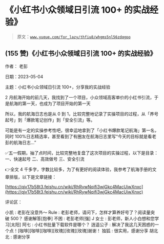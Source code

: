 # 《小红书小众领域日引流 100+ 的实战经验》

> 原文：[`www.yuque.com/for_lazy/thfiu8/whgms5nl56zdqgpo`](https://www.yuque.com/for_lazy/thfiu8/whgms5nl56zdqgpo)



## (155 赞)《小红书小众领域日引流 100+ 的实战经验》 

作者： 老彭 

日期：2023-05-04 

主题：小红书小众领域日引流 100+，分享我的实战经验 

2 月航海开始的前几天，我找到了一个项目，小众领域高客单价的小红书引流，于是航海的第一天，也成为了项目开始的第一天 

所以，我的航海日志也是从 0 到 1，比较完整地记录了实操项目的过程，从「养号起号」到「爆款笔记创作」到「安全引流」等。 

可能是有一定的实操参考性吧，很幸运地拿到了「小红书爆款笔记航海」第一名，同时 100%日志精选率，甚至看到了有圈友在航海日志里写“今天的目标就是看老彭的航海日志...” 

✅五一假期，抽了点时间，比较完整地复盘了这次项目的实操过程，以下是目录： 一、快速起号 二、高效做号 三、安全引流 

👉全文 4 千多字，字数比较多，为了有更好的阅读体验，我参考了航海手册的文章排版，以下是文章链接： 

[https://qjv17b58t3.feishu.cn/wiki/RhRywNqifi3wjGkc4MacUiwXnxc](https://qjv17b58t3.feishu.cn/wiki/RhRywNqifi3wjGkc4MacUiwXnxc) 

评论区： 

小凯 : 老彭在没意外～ Rule : 老彭老师，请问下，怎样才算养好号了？阅读量突破 500？ 感谢解答[抱拳] 不困 : 老彭老师[强] J 女士 : 彭老师，新人小白想和您学习[太阳] 阿七 : 小红书批量下载软件是哪个？ 逍遥公子 : 解决了我这几天困惑的一个点！[咖啡][咖啡][咖啡][玫瑰][玫瑰][玫瑰]谢谢！ 独狐 : 很实用，感谢分享 胡北北 : 感谢分享